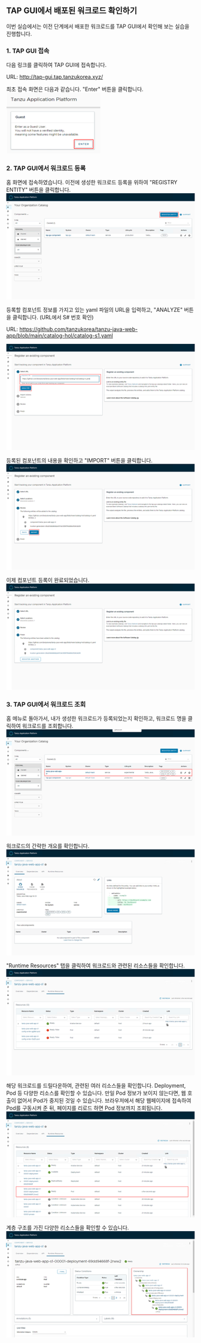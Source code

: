 ## TAP GUI에서 배포된 워크로드 확인하기

이번 실습에서는 이전 단계에서 배포한 워크로드를 TAP GUI에서 확인해 보는 실습을 진행합니다. 

### 1. TAP GUI 접속
다음 링크를 클릭하여 TAP GUI에 접속합니다.

URL: http://tap-gui.tap.tanzukorea.xyz/

최초 접속 화면은 다음과 같습니다. "Enter" 버튼을 클릭합니다.
<img src="/images/gui-01.png" width="50%" height="50%" />

### 2. TAP GUI에서 워크로드 등록

홈 화면에 접속하였습니다. 이전에 생성한 워크로드 등록을 위하여 "REGISTRY ENTITY" 버튼을 클릭합니다.
![](../images/gui-02.png)

등록할 컴포넌트 정보를 가지고 있는 yaml 파일의 URL을 입력하고, "ANALYZE" 버튼을 클릭합니다. (URL에서 S# 번호 확인)

URL: https://github.com/tanzukorea/tanzu-java-web-app/blob/main/catalog-hol/catalog-s1.yaml

![](../images/gui-03.png)

등록된 컴포넌트의 내용을 확인하고 "IMPORT" 버튼을 클릭합니다. 
![](../images/gui-04.png)

이제 컴포넌트 등록이 완료되었습니다.
![](../images/gui-05.png)

### 3. TAP GUI에서 워크로드 조회
홈 메뉴로 돌아가서, 내가 생성한 워크로드가 등록되었는지 확인하고, 워크로드 명을 클릭하여 워크로드를 조회합니다.
![](../images/gui-06.png)

워크로드의 간략한 개요를 확인합니다.
![](../images/gui-07.png)

"Runtime Resources" 탭을 클릭하여 워크로드와 관련된 리소스들을 확인합니다.
![](../images/gui-08.png)

해당 워크로드를 드릴다운하여, 관련된 여러 리소스들을 확인합니다. Deployment, Pod 등 다양한 리소스를 확인할 수 있습니다. 만일 Pod 정보가 보이지 않는다면, 웹 호출이 없어서 Pod가 중지된 것일 수 있습니다. 브라우저에서 해당 웹페이지에 접속하여 Pod를 구동시켜 준 뒤, 페이지를 리로드 하면 Pod 정보까지 조회됩니다.
![](../images/gui-09.png)

계층 구조를 가진 다양한 리소스들을 확인할 수 있습니다.
![](../images/gui-10.png)

